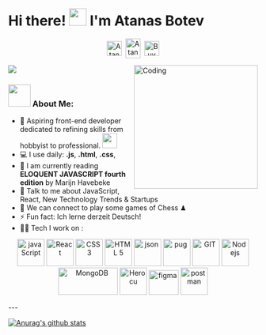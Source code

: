 # Hi there! <img src="https://github.com/TheDudeThatCode/TheDudeThatCode/blob/master/Assets/Hi.gif" width="35" /> I'm Atanas Botev 

<!--SOCIAL MEDIA TAGS -->

<p align="center">
  <a href="https://www.linkedin.com/in/atanas-botev-432491241/" target="blank"><img align="center" src="https://cdn.jsdelivr.net/npm/simple-icons@3.0.1/icons/linkedin.svg" alt="AtanasBotev" height="30" width="30" /></a>&nbsp;
  <a href="https://github.com/AtanasBotev" target="blank"><img align="center" src="https://cdn.jsdelivr.net/npm/simple-icons@3.0.1/icons/github.svg" alt="AtanasBotev" height="40" width="30" /></a>&nbsp;
  <a href="-------------------"><img align="center" alt="Buy me a Coffee" width="30px" src="https://cdn.jsdelivr.net/npm/simple-icons@3.0.1/icons/buymeacoffee.svg" /></a>
</p>
   <img align="right" alt="Coding" width="250" height="250" src="https://media4.giphy.com/media/v1.Y2lkPTc5MGI3NjExMjR3dG1hdHF0ZDl3OTNtdm8xMTJxbzRjbG9yc3AyZXUybjBrcG00MCZlcD12MV9naWZzX3NlYXJjaCZjdD1n/VbnUQpnihPSIgIXuZv/giphy.webp">

<!-- ABOUT ME SECTION -->

![](https://camo.githubusercontent.com/992babdffd8c74a1502de375fbdf7e4d54773242/68747470733a2f2f6d656469612e67697068792e636f6d2f6d656469612f53576f536b4e36447854737a71494b4571762f67697068792e676966)
### <img src="https://github.com/TheDudeThatCode/TheDudeThatCode/blob/master/Assets/Developer.gif" width="45" /> About Me:

- 🏦 Aspiring front-end developer dedicated to refining skills from hobbyist to professional.
      <img src="https://media.giphy.com/media/WUlplcMpOCEmTGBtBW/giphy.gif" width="30">
- 💻 I use daily: **.js**, **.html**, **.css**, 
- 📖 I am currently reading **ELOQUENT JAVASCRIPT fourth edition** by Marijn Havebeke
- 💬 Talk to me about JavaScript, React, New Technology Trends & Startups
- 👯 We can connect to play some games of Chess ♟
- ⚡ Fun fact: Ich lerne derzeit Deutsch!
- 🧑‍💻 Tech I work on :

<p align="center">
      <img src="https://www.vectorlogo.zone/logos/javascript/javascript-icon.svg" alt="javaScript" width="55" height="55"/> 
      <img src="https://www.vectorlogo.zone/logos/reactjs/reactjs-icon.svg" alt="React" width="55" height="55"/> 
      <img src="https://www.vectorlogo.zone/logos/w3_css/w3_css-official.svg" alt="CSS 3" width="55" height="55"/>
      <img src="https://www.vectorlogo.zone/logos/w3_html5/w3_html5-icon.svg" alt="HTML 5" width="55" height="55"/>
      <img src="https://www.vectorlogo.zone/logos/json/json-icon.svg" alt="json" width="55" height="55"/>
      <img src="https://www.vectorlogo.zone/logos/pugjs/pugjs-icon.svg" alt="pug" width="55" height="55"/>
      <img src="https://www.vectorlogo.zone/logos/git-scm/git-scm-icon.svg" alt="GIT" width="55" height="55"/> 
      <img src="https://www.vectorlogo.zone/logos/nodejs/nodejs-icon.svg" alt="Nodejs" width="55" height="55"/>
      <img src="https://www.vectorlogo.zone/logos/mongodb/mongodb-ar21.svg" alt="MongoDB" width="120" height="55"/>
      <img src="https://www.vectorlogo.zone/logos/heroku/heroku-icon.svg" alt="Herocu" width="55" height="55"/>
      <img src="https://www.vectorlogo.zone/logos/figma/figma-icon.svg" alt="figma" width="60" height="50"/>
      <img src="https://www.vectorlogo.zone/logos/getpostman/getpostman-icon.svg" alt="postman" width="55" height="55"/>
</p>
---
<!-- STATISTIC SECTION -->

[![Anurag's github stats](https://github-readme-stats.vercel.app/api?username=atanasbotev)](https://github.com/anuraghazra/github-readme-stats)

